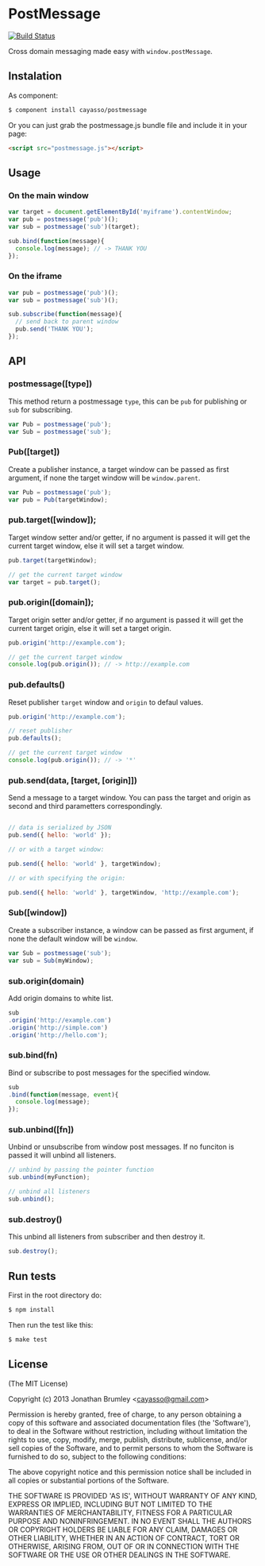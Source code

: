 # PostMessage

[![Build Status](https://travis-ci.org/cayasso/postmessage.png?branch=master)](https://travis-ci.org/cayasso/postmessage)

Cross domain messaging made easy with `window.postMessage`.

## Instalation

As component:

```bash
$ component install cayasso/postmessage
```

Or you can just grab the postmessage.js bundle file and include it in your page:

```html
<script src="postmessage.js"></script>
```

## Usage

### On the main window

```javascript
var target = document.getElementById('myiframe').contentWindow;
var pub = postmessage('pub')();
var sub = postmessage('sub')(target);

sub.bind(function(message){
  console.log(message); // -> THANK YOU
});

```

### On the iframe

```javascript
var pub = postmessage('pub')();
var sub = postmessage('sub')();

sub.subscribe(function(message){
  // send back to parent window
  pub.send('THANK YOU');
});

```

## API

### postmessage([type])

This method return a postmessage `type`, this can be `pub` for publishing or `sub` for subscribing.

```javascript
var Pub = postmessage('pub');
var Sub = postmessage('sub');
```
### Pub([target])

Create a publisher instance, a target window can be passed as first argument, if none the target 
window will be `window.parent`.

```javascript
var Pub = postmessage('pub');
var pub = Pub(targetWindow);
```
### pub.target([window]);

Target window setter and/or getter, if no argument is passed it will get the current 
target window, else it will set a target window.

```javascript
pub.target(targetWindow);

// get the current target window
var target = pub.target();
```

### pub.origin([domain]);

Target origin setter and/or getter, if no argument is passed it will get the current 
target origin, else it will set a target origin.

```javascript
pub.origin('http://example.com');

// get the current target window
console.log(pub.origin()); // -> http://example.com
```

### pub.defaults()

Reset publisher `target` window and `origin` to defaul values. 

```javascript
pub.origin('http://example.com');

// reset publisher
pub.defaults();

// get the current target window
console.log(pub.origin()); // -> '*'
```

### pub.send(data, [target, [origin]])

Send a message to a target window. You can pass the target and origin as second 
and third parametters correspondingly.

```javascript

// data is serialized by JSON
pub.send({ hello: 'world' });

// or with a target window:

pub.send({ hello: 'world' }, targetWindow);

// or with specifying the origin:

pub.send({ hello: 'world' }, targetWindow, 'http://example.com');
```

### Sub([window])

Create a subscriber instance, a window can be passed as first argument, if none the default 
window will be `window`.

```javascript
var Sub = postmessage('sub');
var sub = Sub(myWindow);
```

### sub.origin(domain)

Add origin domains to white list.

```javascript
sub
.origin('http://example.com')
.origin('http://simple.com')
.origin('http://hello.com');
```

### sub.bind(fn)

Bind or subscribe to post messages for the specified window.

```javascript
sub
.bind(function(message, event){
  console.log(message);
});
```

### sub.unbind([fn])

Unbind or unsubscribe from window post messages. If no funciton is passed it will unbind all listeners.

```javascript
// unbind by passing the pointer function
sub.unbind(myFunction);

// unbind all listeners
sub.unbind();
```

### sub.destroy()

This unbind all listeners from subscriber and then destroy it.

```javascript
sub.destroy();
```

## Run tests

First in the root directory do:

``` bash
$ npm install
```

Then run the test like this:

``` bash
$ make test
```

## License

(The MIT License)

Copyright (c) 2013 Jonathan Brumley &lt;cayasso@gmail.com&gt;

Permission is hereby granted, free of charge, to any person obtaining
a copy of this software and associated documentation files (the
'Software'), to deal in the Software without restriction, including
without limitation the rights to use, copy, modify, merge, publish,
distribute, sublicense, and/or sell copies of the Software, and to
permit persons to whom the Software is furnished to do so, subject to
the following conditions:

The above copyright notice and this permission notice shall be
included in all copies or substantial portions of the Software.

THE SOFTWARE IS PROVIDED 'AS IS', WITHOUT WARRANTY OF ANY KIND,
EXPRESS OR IMPLIED, INCLUDING BUT NOT LIMITED TO THE WARRANTIES OF
MERCHANTABILITY, FITNESS FOR A PARTICULAR PURPOSE AND NONINFRINGEMENT.
IN NO EVENT SHALL THE AUTHORS OR COPYRIGHT HOLDERS BE LIABLE FOR ANY
CLAIM, DAMAGES OR OTHER LIABILITY, WHETHER IN AN ACTION OF CONTRACT,
TORT OR OTHERWISE, ARISING FROM, OUT OF OR IN CONNECTION WITH THE
SOFTWARE OR THE USE OR OTHER DEALINGS IN THE SOFTWARE.
